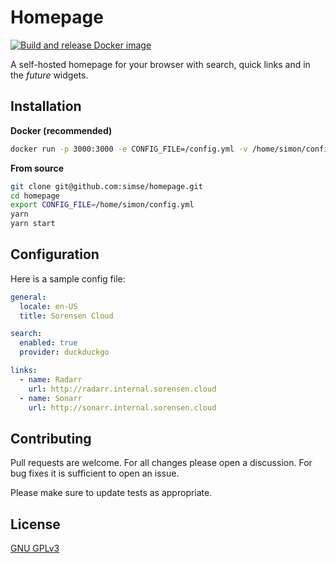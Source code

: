 # Homepage
[![Build and release Docker image](https://github.com/simse/homepage/actions/workflows/release.yml/badge.svg)](https://github.com/simse/homepage/actions/workflows/release.yml)

A self-hosted homepage for your browser with search, quick links and in the _future_ widgets.

## Installation

**Docker (recommended)**

```bash
docker run -p 3000:3000 -e CONFIG_FILE=/config.yml -v /home/simon/config.yml:/config.yml ghcr.io/simse/homepage:main
```

**From source**
```bash
git clone git@github.com:simse/homepage.git
cd homepage
export CONFIG_FILE=/home/simon/config.yml
yarn
yarn start
````

## Configuration
Here is a sample config file:
```yaml
general:
  locale: en-US
  title: Sorensen Cloud

search:
  enabled: true
  provider: duckduckgo

links:
  - name: Radarr
    url: http://radarr.internal.sorensen.cloud
  - name: Sonarr
    url: http://sonarr.internal.sorensen.cloud
```



## Contributing
Pull requests are welcome. For all changes please open a discussion. For bug fixes it is sufficient to open an issue.

Please make sure to update tests as appropriate.

## License
[GNU GPLv3](https://choosealicense.com/licenses/gpl-3.0/)